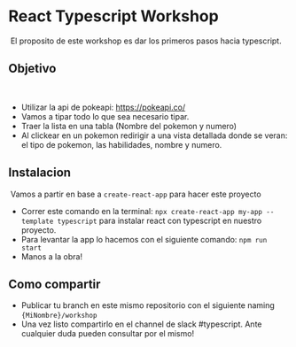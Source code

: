 # React Typescript Workshop
​
El proposito de este workshop es dar los primeros pasos hacia typescript.
​
## Objetivo
​
- Utilizar la api de pokeapi: https://pokeapi.co/
- Vamos a tipar todo lo que sea necesario tipar.
- Traer la lista en una tabla (Nombre del pokemon y numero)
- Al clickear en un pokemon redirigir a una vista detallada donde se veran: el tipo de pokemon, las habilidades, nombre y numero.
​
## Instalacion
​
Vamos a partir en base a ```create-react-app``` para hacer este proyecto
​
- Correr este comando en la terminal: ```npx create-react-app my-app --template typescript``` para instalar react con typescript en nuestro proyecto.
- Para levantar la app lo hacemos con el siguiente comando:  ```npm run start```
- Manos a la obra!
​
## Como compartir

- Publicar tu branch en este mismo repositorio con el siguiente naming ```{MiNombre}/workshop```
- Una vez listo compartirlo en el channel de slack #typescript. Ante cualquier duda pueden consultar por el mismo!

